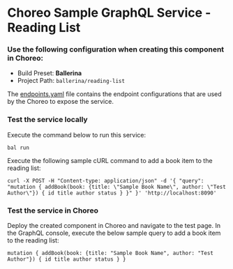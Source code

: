 # Choreo Sample GraphQL Service - Reading List

### Use the following configuration when creating this component in Choreo:

- Build Preset: **Ballerina**
- Project Path: `ballerina/reading-list`

The [endpoints.yaml](.choreo/endpoints.yaml) file contains the endpoint configurations that are used by the Choreo to expose the service.

### Test the service locally

Execute the command below to run this service:

```shell
bal run
```

Execute the following sample cURL command to add a book item to the reading list:

```shell
curl -X POST -H "Content-type: application/json" -d '{ "query": "mutation { addBook(book: {title: \"Sample Book Name\", author: \"Test Author\"}) { id title author status } }" }' 'http://localhost:8090'
```

### Test the service in Choreo

Deploy the created component in Choreo and navigate to the test page. In the GraphQL console, execute the below sample query to add a book item to the reading list:

```
mutation { addBook(book: {title: "Sample Book Name", author: "Test Author"}) { id title author status } }
```